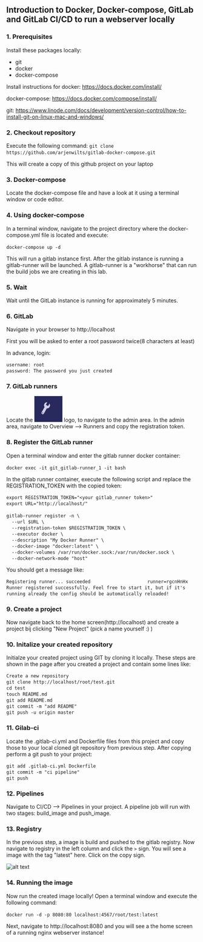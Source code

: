 ## Introduction to Docker, Docker-compose, GitLab and GitLab CI/CD to run a webserver locally

### 1. Prerequisites
Install these packages locally:
- git
- docker
- docker-compose

Install instructions for docker: https://docs.docker.com/install/

docker-compose: https://docs.docker.com/compose/install/

git: https://www.linode.com/docs/development/version-control/how-to-install-git-on-linux-mac-and-windows/

### 2. Checkout repository
Execute the following command:
`git clone https://github.com/arjenwilts/gitlab-docker-compose.git`

This will create a copy of this github project on your laptop

### 3. Docker-compose 
Locate the docker-compose file and have a look at it using a terminal window or code editor.

### 4. Using docker-compose
In a terminal window, navigate to the project directory where the docker-compose.yml file is located and execute:

`docker-compose up -d`

This will run a gitlab instance first. After the gitlab instance is running a gitlab-runner will be launched. A gitlab-runner is a "workhorse" that can run the build jobs we are creating in this lab.

### 5. Wait
Wait until the GitLab instance is running for approximately 5 minutes.

### 6. GitLab
Navigate in your browser to http://localhost

First you will be asked to enter a root password twice(8 characters at least)

In advance, login:

```
username: root
password: The password you just created 
```

### 7. GitLab runners
Locate the ![alt text](./ringsleutel.png "logo") logo, to navigate to the admin area.
In the admin area, navigate to Overview --> Runners and copy the registration token.

### 8. Register the GitLab runner
Open a terminal window and enter the gitlab runner docker container:

```docker exec -it git_gitlab-runner_1 -it bash```

In the gitlab runner container, execute the following script and replace the REGISTRATION_TOKEN with the copied token:

```
export REGISTRATION_TOKEN="<your gitlab_runner token>"
export URL="http://localhost/"

gitlab-runner register -n \
  --url $URL \
  --registration-token $REGISTRATION_TOKEN \
  --executor docker \
  --description "My Docker Runner" \
  --docker-image "docker:latest" \
  --docker-volumes /var/run/docker.sock:/var/run/docker.sock \
  --docker-network-mode "host"
  ```

You should get a message like:
```
Registering runner... succeeded                     runner=rgcnHnHx
Runner registered successfully. Feel free to start it, but if it's running already the config should be automatically reloaded!
```

### 9. Create a project
Now navigate back to the home screen(http://localhost) and create a project bij clicking "New Project" (pick a name yourself :) )

### 10. Initalize your created repository
Initialze your created project using GIT by cloning it locally. These steps are shown in the page after you created a project and contain some lines like:

```
Create a new repository
git clone http://localhost/root/test.git
cd test
touch README.md
git add README.md
git commit -m "add README"
git push -u origin master
```

### 11. Gilab-ci
Locate the .gitlab-ci.yml and Dockerfile files from this project and copy those to your local cloned git repository from previous step. After copying perform a git push to your project:

```
git add .gitlab-ci.yml Dockerfile
git commit -m "ci pipeline" 
git push
```

### 12. Pipelines  
Navigate to CI/CD --> Pipelines in your project. A pipeline job will run with two stages: build_image and push_image.

### 13. Registry
In the previous step, a image is build and pushed to the gitlab registry. 
Now navigate to registry in the left column and click the `>` sign. You will see a image with the tag "latest" here. Click on the copy sign.

![alt text](./docker-image.png "logo")

### 14. Running the image
Now run the created image locally!
Open a terminal window and execute the following command:

```docker run -d -p 8080:80 localhost:4567/root/test:latest```

Next, navigate to http://localhost:8080 and you will see a the home screen of a running nginx webserver instance!







